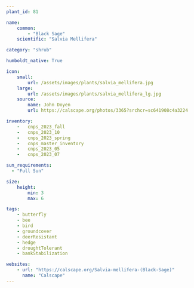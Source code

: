 ```yaml
---
plant_id: 81

name: 
    common: 
        - "Black Sage"  
    scientific: "Salvia Mellifera" 

category: "shrub"

humboldt_native: True

icon: 
    small: 
        url: /assets/images/plants/salvia_mellifera.jpg 
    large: 
        url: /assets/images/plants/salvia_mellifera_lg.jpg 
    source: 
        name: John Doyen 
        url: https://calscape.org/photos/3365?srchcr=sc641908c4a3224

inventory: 
    -   cnps_2023_fall
    -   cnps_2023_10
    -   cnps_2023_spring
    -   cnps_master_inventory
    -   cnps_2023_05 
    -   cnps_2023_07 

sun_requirements:
  - "Full Sun"

size:
    height: 
        min: 3
        max: 6

tags:
    - butterfly
    - bee
    - bird
    - groundcover
    - deerResistant
    - hedge
    - droughtTolerant 
    - bankStabilization

websites: 
    - url: "https://calscape.org/Salvia-mellifera-(Black-Sage)"
      name: "Calscape"
---
```


